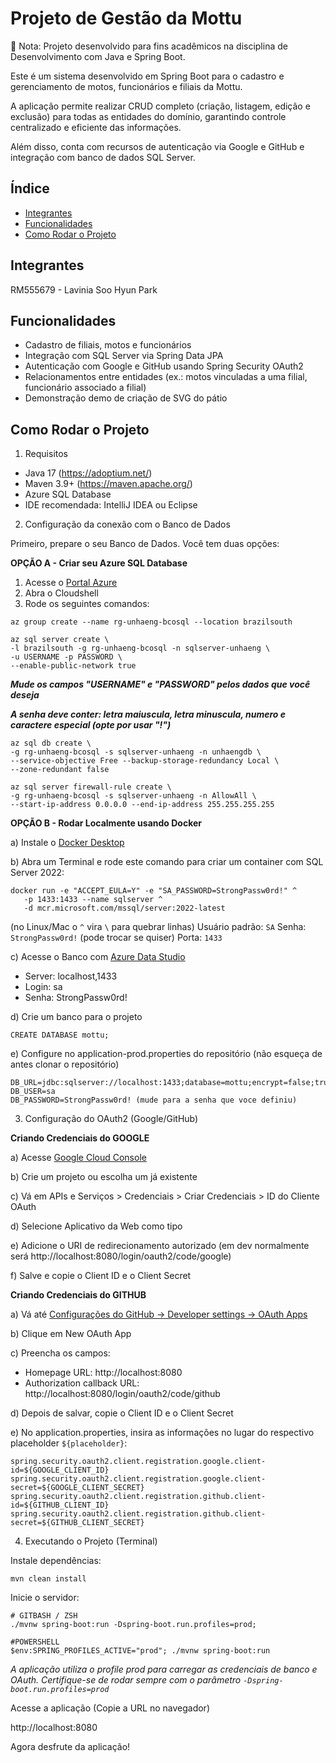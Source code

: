 # Projeto de Gestão da Mottu

📌 Nota: Projeto desenvolvido para fins acadêmicos na disciplina de Desenvolvimento com Java e Spring Boot.

Este é um sistema desenvolvido em Spring Boot para o cadastro e gerenciamento de motos, funcionários e filiais da Mottu.

A aplicação permite realizar CRUD completo (criação, listagem, edição e exclusão) para todas as entidades do domínio, garantindo controle centralizado e eficiente das informações.

Além disso, conta com recursos de autenticação via Google e GitHub e integração com banco de dados SQL Server.

## Índice

- [Integrantes](#integrantes)
- [Funcionalidades](#funcionalidades)
- [Como Rodar o Projeto](#como-rodar-o-projeto)

## Integrantes

RM555679 - Lavinia Soo Hyun Park

## Funcionalidades

- Cadastro de filiais, motos e funcionários
- Integração com SQL Server via Spring Data JPA
- Autenticação com Google e GitHub usando Spring Security OAuth2
- Relacionamentos entre entidades (ex.: motos vinculadas a uma filial, funcionário associado a filial)
- Demonstração demo de criação de SVG do pátio

## Como Rodar o Projeto

1. Requisitos
- Java 17 (https://adoptium.net/)
- Maven 3.9+ (https://maven.apache.org/)
- Azure SQL Database
- IDE recomendada: IntelliJ IDEA ou Eclipse

2. Configuração da conexão com o Banco de Dados

Primeiro, prepare o seu Banco de Dados. Você tem duas opções:

**OPÇÃO A - Criar seu Azure SQL Database**

1. Acesse o [Portal Azure](https://portal.azure.com/#home)
2. Abra o Cloudshell
3. Rode os seguintes comandos:
```
az group create --name rg-unhaeng-bcosql --location brazilsouth
```
```
az sql server create \
-l brazilsouth -g rg-unhaeng-bcosql -n sqlserver-unhaeng \
-u USERNAME -p PASSWORD \
--enable-public-network true
```
***Mude os campos "USERNAME" e "PASSWORD" pelos dados que você deseja***

***A senha deve conter: letra maiuscula, letra minuscula, numero e caractere especial (opte por usar "!")***
```
az sql db create \
-g rg-unhaeng-bcosql -s sqlserver-unhaeng -n unhaengdb \
--service-objective Free --backup-storage-redundancy Local \
--zone-redundant false
```
```
az sql server firewall-rule create \
-g rg-unhaeng-bcosql -s sqlserver-unhaeng -n AllowAll \
--start-ip-address 0.0.0.0 --end-ip-address 255.255.255.255
```

**OPÇÃO B - Rodar Localmente usando Docker**

a) Instale o [Docker Desktop](https://www.docker.com/products/docker-desktop/)

b) Abra um Terminal e rode este comando para criar um container com SQL Server 2022:
```
docker run -e "ACCEPT_EULA=Y" -e "SA_PASSWORD=StrongPassw0rd!" ^
   -p 1433:1433 --name sqlserver ^
   -d mcr.microsoft.com/mssql/server:2022-latest
```
(no Linux/Mac o ```^``` vira ```\``` para quebrar linhas)
Usuário padrão: ```SA```
Senha: ```StrongPassw0rd!``` (pode trocar se quiser)
Porta: ```1433```

c) Acesse o Banco com [Azure Data Studio](https://learn.microsoft.com/pt-br/azure-data-studio/download-azure-data-studio?tabs=win-install%2Cwin-user-install%2Credhat-install%2Cwindows-uninstall%2Credhat-uninstall)
- Server: localhost,1433
- Login: sa
- Senha: StrongPassw0rd!

d) Crie um banco para o projeto
```
CREATE DATABASE mottu;
```
e) Configure no application-prod.properties do repositório (não esqueça de antes clonar o repositório)
```
DB_URL=jdbc:sqlserver://localhost:1433;database=mottu;encrypt=false;trustServerCertificate=true;
DB_USER=sa
DB_PASSWORD=StrongPassw0rd! (mude para a senha que voce definiu)
```

3. Configuração do OAuth2 (Google/GitHub)

**Criando Credenciais do GOOGLE**

a) Acesse [Google Cloud Console](https://console.cloud.google.com/welcome/new)

b) Crie um projeto ou escolha um já existente

c) Vá em APIs e Serviços > Credenciais > Criar Credenciais > ID do Cliente OAuth

d) Selecione Aplicativo da Web como tipo

e) Adicione o URI de redirecionamento autorizado (em dev normalmente será http://localhost:8080/login/oauth2/code/google)

f) Salve e copie o Client ID e o Client Secret

**Criando Credenciais do GITHUB**

a) Vá até [Configurações do GitHub → Developer settings → OAuth Apps](https://github.com/settings/developers)

b) Clique em New OAuth App

c) Preencha os campos:
- Homepage URL: http://localhost:8080
- Authorization callback URL: http://localhost:8080/login/oauth2/code/github

d) Depois de salvar, copie o Client ID e o Client Secret

e) No application.properties, insira as informações no lugar do respectivo placeholder ```${placeholder}```:
```
spring.security.oauth2.client.registration.google.client-id=${GOOGLE_CLIENT_ID}
spring.security.oauth2.client.registration.google.client-secret=${GOOGLE_CLIENT_SECRET}
spring.security.oauth2.client.registration.github.client-id=${GITHUB_CLIENT_ID}
spring.security.oauth2.client.registration.github.client-secret=${GITHUB_CLIENT_SECRET}
```

4. Executando o Projeto (Terminal)

Instale dependências:
```
mvn clean install
```
Inicie o servidor:
```
# GITBASH / ZSH
./mvnw spring-boot:run -Dspring-boot.run.profiles=prod;

#POWERSHELL
$env:SPRING_PROFILES_ACTIVE="prod"; ./mvnw spring-boot:run
```
*A aplicação utiliza o profile prod para carregar as credenciais de banco e OAuth. Certifique-se de rodar sempre com o parâmetro ```-Dspring-boot.run.profiles=prod```*

Acesse a aplicação (Copie a URL no navegador)

http://localhost:8080

Agora desfrute da aplicação!
